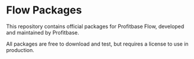 # Flow Packages

This repository contains official packages for Profitbase Flow, developed and maintained by Profitbase.

All packages are free to download and test, but requires a license to use in production.

